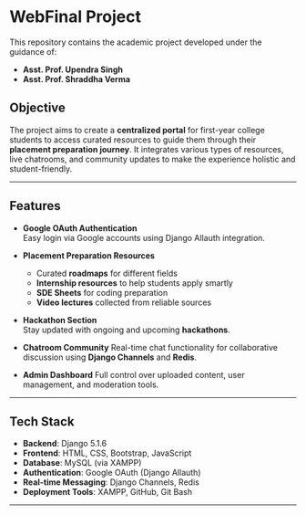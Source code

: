 # WebFinal Project

This repository contains the academic project developed under the guidance of:

- **Asst. Prof. Upendra Singh**
- **Asst. Prof. Shraddha Verma**

## Objective

The project aims to create a **centralized portal** for first-year college students to access curated resources to guide them through their **placement preparation journey**. It integrates various types of resources, live chatrooms, and community updates to make the experience holistic and student-friendly.

---

## Features

- **Google OAuth Authentication**  
  Easy login via Google accounts using Django Allauth integration.

- **Placement Preparation Resources**
  - Curated **roadmaps** for different fields
  - **Internship resources** to help students apply smartly
  - **SDE Sheets** for coding preparation
  - **Video lectures** collected from reliable sources

- **Hackathon Section**  
  Stay updated with ongoing and upcoming **hackathons**.

- **Chatroom Community**
  Real-time chat functionality for collaborative discussion using **Django Channels** and **Redis**.

- **Admin Dashboard**
  Full control over uploaded content, user management, and moderation tools.

---

## Tech Stack

- **Backend**: Django 5.1.6
- **Frontend**: HTML, CSS, Bootstrap, JavaScript
- **Database**: MySQL (via XAMPP)
- **Authentication**: Google OAuth (Django Allauth)
- **Real-time Messaging**: Django Channels, Redis
- **Deployment Tools**: XAMPP, GitHub, Git Bash

---
